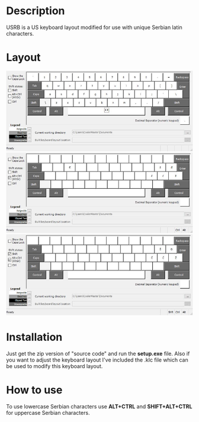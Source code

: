 # Description
USRB is a US keyboard layout modified for use with unique Serbian latin characters.

# Layout
![Layout](https://github.com/iAmNikola/usrb/blob/master/pictures/USRB.jpg)
![LayoutAltGr](https://github.com/iAmNikola/usrb/blob/master/pictures/USRBAltGr.jpg)
![LayoutShiftAltGr](https://github.com/iAmNikola/usrb/blob/master/pictures/USRBShftAltGr.jpg)

# Installation
Just get the zip version of "source code" and run the **setup.exe** file.
Also if you want to adjust the keyboard layout I've included the .klc file which can be used to modify this keyboard layout.

# How to use
To use lowercase Serbian characters use **ALT+CTRL** and **SHIFT+ALT+CTRL** for uppercase Serbian characters.
